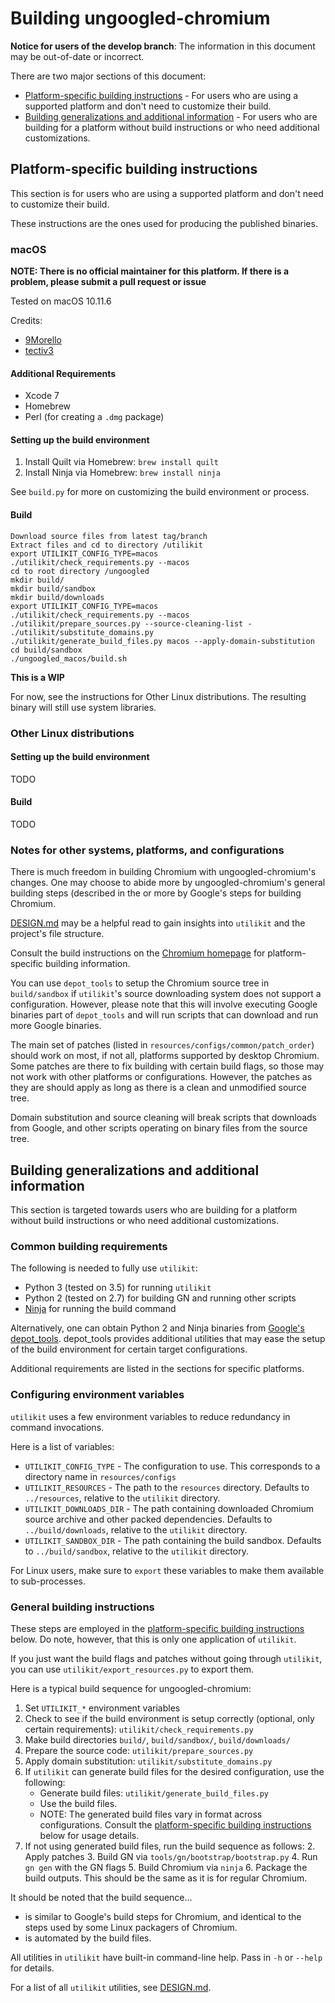 # Building ungoogled-chromium

**Notice for users of the develop branch**: The information in this document may be out-of-date or incorrect.

There are two major sections of this document:

* [Platform-specific building instructions](#platform-specific-building-instructions) - For users who are using a supported platform and don't need to customize their build.
* [Building generalizations and additional information](#building-generalizations-and-additional-information) - For users who are building for a platform without build instructions or who need additional customizations.

## Platform-specific building instructions

This section is for users who are using a supported platform and don't need to customize their build.

These instructions are the ones used for producing the published binaries.


### macOS

**NOTE: There is no official maintainer for this platform. If there is a problem, please submit a pull request or issue**

Tested on macOS 10.11.6

Credits:
* [9Morello](//github.com/9Morello)
* [tectiv3](//github.com/tectiv3)

#### Additional Requirements

* Xcode 7
* Homebrew
* Perl (for creating a `.dmg` package)

#### Setting up the build environment

1. Install Quilt via Homebrew: `brew install quilt`
2. Install Ninja via Homebrew: `brew install ninja`

See `build.py` for more on customizing the build environment or process.

#### Build

```
Download source files from latest tag/branch
Extract files and cd to directory /utilikit
export UTILIKIT_CONFIG_TYPE=macos
./utilikit/check_requirements.py --macos
cd to root directory /ungoogled
mkdir build/
mkdir build/sandbox
mkdir build/downloads
export UTILIKIT_CONFIG_TYPE=macos
./utilikit/check_requirements.py --macos
./utilikit/prepare_sources.py --source-cleaning-list -
./utilikit/substitute_domains.py
./utilikit/generate_build_files.py macos --apply-domain-substitution
cd build/sandbox
./ungoogled_macos/build.sh
```


**This is a WIP**

For now, see the instructions for Other Linux distributions. The resulting binary will still use system libraries.

### Other Linux distributions

#### Setting up the build environment

TODO

#### Build

TODO

### Notes for other systems, platforms, and configurations

There is much freedom in building Chromium with ungoogled-chromium's changes. One may choose to abide more by ungoogled-chromium's general building steps (described in the or more by Google's steps for building Chromium.

[DESIGN.md](DESIGN.md) may be a helpful read to gain insights into `utilikit` and the project's file structure.

Consult the build instructions on the [Chromium homepage](//www.chromium.org/Home) for platform-specific building information.

You can use `depot_tools` to setup the Chromium source tree in `build/sandbox` if `utilikit`'s source downloading system does not support a configuration. However, please note that this will involve executing Google binaries part of `depot_tools` and will run scripts that can download and run more Google binaries.

The main set of patches (listed in `resources/configs/common/patch_order`) should work on most, if not all, platforms supported by desktop Chromium. Some patches are there to fix building with certain build flags, so those may not work with other platforms or configurations. However, the patches as they are should apply as long as there is a clean and unmodified source tree.

Domain substitution and source cleaning will break scripts that downloads from Google, and other scripts operating on binary files from the source tree.

## Building generalizations and additional information

This section is targeted towards users who are building for a platform without build instructions or who need additional customizations.

### Common building requirements

The following is needed to fully use `utilikit`:
* Python 3 (tested on 3.5) for running `utilikit`
* Python 2 (tested on 2.7) for building GN and running other scripts
* [Ninja](//ninja-build.org/) for running the build command

Alternatively, one can obtain Python 2 and Ninja binaries from [Google's depot_tools](//www.chromium.org/developers/how-tos/install-depot-tools). depot_tools provides additional utilities that may ease the setup of the build environment for certain target configurations.

Additional requirements are listed in the sections for specific platforms.

### Configuring environment variables

`utilikit` uses a few environment variables to reduce redundancy in command invocations.

Here is a list of variables:
* `UTILIKIT_CONFIG_TYPE` - The configuration to use. This corresponds to a directory name in `resources/configs`
* `UTILIKIT_RESOURCES` - The path to the `resources` directory. Defaults to `../resources`, relative to the `utilikit` directory.
* `UTILIKIT_DOWNLOADS_DIR` - The path containing downloaded Chromium source archive and other packed dependencies. Defaults to `../build/downloads`, relative to the `utilikit` directory.
* `UTILIKIT_SANDBOX_DIR` - The path containing the build sandbox. Defaults to `../build/sandbox`, relative to the `utilikit` directory.

For Linux users, make sure to `export` these variables to make them available to sub-processes.

### General building instructions

These steps are employed in the [platform-specific building instructions](#platform-specific-building-instructions) below. Do note, however, that this is only one application of `utilikit`.

If you just want the build flags and patches without going through `utilikit`, you can use `utilikit/export_resources.py` to export them.

Here is a typical build sequence for ungoogled-chromium:

1. Set `UTILIKIT_*` environment variables
2. Check to see if the build environment is setup correctly (optional, only certain requirements): `utilikit/check_requirements.py`
3. Make build directories `build/`, `build/sandbox/`, `build/downloads/`
4. Prepare the source code: `utilikit/prepare_sources.py`
5. Apply domain substitution: `utilikit/substitute_domains.py`
6. If `utilikit` can generate build files for the desired configuration, use the following:
    * Generate build files: `utilikit/generate_build_files.py`
    * Use the build files.
    * NOTE: The generated build files vary in format across configurations. Consult the [platform-specific building instructions](#platform-specific-building-instructions) below for usage details.
7. If not using generated build files, run the build sequence as follows:
    2. Apply patches
    3. Build GN via `tools/gn/bootstrap/bootstrap.py`
    4. Run `gn gen` with the GN flags
    5. Build Chromium via `ninja`
    6. Package the build outputs. This should be the same as it is for regular Chromium.

It should be noted that the build sequence...

* is similar to Google's build steps for Chromium, and identical to the steps used by some Linux packagers of Chromium.
* is automated by the build files.

All utilities in `utilikit` have built-in command-line help. Pass in `-h` or `--help` for details.

For a list of all `utilikit` utilities, see [DESIGN.md](DESIGN.md).

